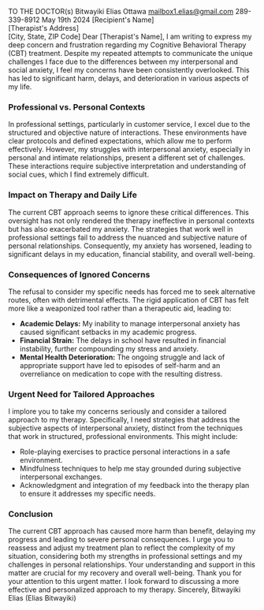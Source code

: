 TO THE DOCTOR(s)
Bitwayiki Elias
Ottawa
mailbox1.elias@gmail.com
289-339-8912
May 19th 2024
[Recipient's Name]  
[Therapist's Address]  
[City, State, ZIP Code]
Dear [Therapist's Name],
I am writing to express my deep concern and frustration regarding my Cognitive Behavioral Therapy (CBT) treatment. Despite my repeated attempts to communicate the unique challenges I face due to the differences between my interpersonal and social anxiety, I feel my concerns have been consistently overlooked. This has led to significant harm, delays, and deterioration in various aspects of my life.
### Professional vs. Personal Contexts
In professional settings, particularly in customer service, I excel due to the structured and objective nature of interactions. These environments have clear protocols and defined expectations, which allow me to perform effectively. However, my struggles with interpersonal anxiety, especially in personal and intimate relationships, present a different set of challenges. These interactions require subjective interpretation and understanding of social cues, which I find extremely difficult.
### Impact on Therapy and Daily Life
The current CBT approach seems to ignore these critical differences. This oversight has not only rendered the therapy ineffective in personal contexts but has also exacerbated my anxiety. The strategies that work well in professional settings fail to address the nuanced and subjective nature of personal relationships. Consequently, my anxiety has worsened, leading to significant delays in my education, financial stability, and overall well-being.
### Consequences of Ignored Concerns
The refusal to consider my specific needs has forced me to seek alternative routes, often with detrimental effects. The rigid application of CBT has felt more like a weaponized tool rather than a therapeutic aid, leading to:
- **Academic Delays:** My inability to manage interpersonal anxiety has caused significant setbacks in my academic progress.
- **Financial Strain:** The delays in school have resulted in financial instability, further compounding my stress and anxiety.
- **Mental Health Deterioration:** The ongoing struggle and lack of appropriate support have led to episodes of self-harm and an overreliance on medication to cope with the resulting distress.
### Urgent Need for Tailored Approaches
I implore you to take my concerns seriously and consider a tailored approach to my therapy. Specifically, I need strategies that address the subjective aspects of interpersonal anxiety, distinct from the techniques that work in structured, professional environments. This might include:
- Role-playing exercises to practice personal interactions in a safe environment.
- Mindfulness techniques to help me stay grounded during subjective interpersonal exchanges.
- Acknowledgment and integration of my feedback into the therapy plan to ensure it addresses my specific needs.
### Conclusion
The current CBT approach has caused more harm than benefit, delaying my progress and leading to severe personal consequences. I urge you to reassess and adjust my treatment plan to reflect the complexity of my situation, considering both my strengths in professional settings and my challenges in personal relationships. Your understanding and support in this matter are crucial for my recovery and overall well-being.
Thank you for your attention to this urgent matter. I look forward to discussing a more effective and personalized approach to my therapy.
Sincerely,
Bitwayiki Elias (Elias Bitwayiki)
